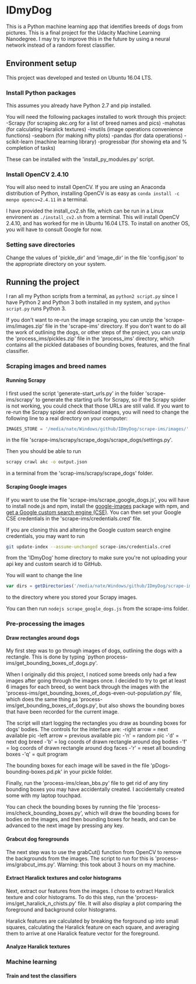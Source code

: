 # IDmyDog
This is a Python machine learning app that identifies breeds of dogs from pictures.  This is a final project for the Udacity Machine Learning Nanodegree.  I may try to improve this in the future by using a neural network instead of a random forest classifier.

## Environment setup
This project was developed and tested on Ubuntu 16.04 LTS.

### Install Python packages
This assumes you already have Python 2.7 and pip installed.

You will need the following packages installed to work through this project:
-Scrapy (for scraping akc.org for a list of breed names and pics)
-mahotas (for calculating Haralick textures)
-imutils (image operations convenience functions)
-seaborn (for making nifty plots)
-pandas (for data operations)
-scikit-learn (machine learning library)
-progressbar (for showing eta and % completion of tasks)

These can be installed with the 'install_py_modules.py' script.

### Install OpenCV 2.4.10
You will also need to install OpenCV.  If you are using an Anaconda distribution of Python, installing OpenCV is as easy as `conda install -c menpo opencv=2.4.11` in a terminal.

I have provided the install_cv2.sh file, which can be run in a Linux environent as `./install_cv2.sh` from a terminal.  This will install OpenCV 2.4.10, and has worked for me in Ubuntu 16.04 LTS.  To install on another OS, you will have to consult Google for now.

### Setting save directories
Change the values of 'pickle_dir' and 'image_dir' in the file 'config.json' to the appropriate directory on your system.

## Running the project
I ran all my Python scripts from a terminal, as `python2 script.py` since I have Python 2 and Python 3 both installed in my system, and `python script.py` runs Python 3.

If you don't want to re-run the image scraping, you can unzip the 'scrape-ims/images.zip' file in the 'scrape-ims' directory.  If you don't want to do all the work of outlining the dogs, or other steps of the project, you can unzip the 'process_ims/pickles.zip' file in the 'process_ims' directory, which contains all the pickled databases of bounding boxes, features, and the final classifier.

### Scraping images and breed names
#### Running Scrapy
I first used the script 'generate-start_urls.py' in the folder 'scrape-ims/scrapy' to generate the starting urls for Scrapy, so if the Scrapy spider is not working, you could check that those URLs are still valid.
If you want to re-run the Scrapy spider and download images, you will need to change the following line to a real directory on your computer:
```python
IMAGES_STORE = '/media/nate/Windows/github/IDmyDog/scrape-ims/images/'
```
in the file 'scrape-ims/scrapy/scrape_dogs/scrape_dogs/settings.py'.

Then you should be able to run
```bash
scrapy crawl akc -o output.json
```
in a terminal from the 'scrap-ims/scrapy/scrape_dogs' folder.

#### Scraping Google images
If you want to use the file 'scrape-ims/scrape_google_dogs.js', you will have to install node.js and npm, install the [google-images](https://github.com/vdemedes/google-images) package with npm, and [get a Google custom search engine (CSE)](https://github.com/vdemedes/google-images#set-up-google-custom-search-engine).  You can then set your Google CSE credentials in the 'scrape-ims/credentials.cred' file.  

If you are cloning this and altering the Google custom search engine credentials, you may want to run
```bash
git update-index --assume-unchanged scrape-ims/credentials.cred
```
from the 'IDmyDog' home directory to make sure you're not uploading your api key and custom search id to GitHub.

You will want to change the line
```javascript
var dirs = getDirectories('/media/nate/Windows/github/IDmyDog/scrape-ims/images')
```
to the directory where you stored your Scrapy images.

You can then run `nodejs scrape_google_dogs.js` from the scrape-ims folder.

### Pre-processing the images

#### Draw rectangles around dogs
My first step was to go through images of dogs, outlining the dogs with a rectangle.  This is done by typing `python process-ims/get_bounding_boxes_of_dogs.py'.

When I originally did this project, I noticed some breeds only had a few images after going through the images once.  I decided to try to get at least 6 images for each breed, so went back through the images with the 'process-ims/get_bounding_boxes_of_dogs-even-out-population.py' file, which does the same thing as 'process-ims/get_bounding_boxes_of_dogs.py', but also shows the bounding boxes that have been recorded for the current image.  

The script will start logging the rectangles you draw as bounding boxes for dogs' bodies.  The controls for the interface are:
-right arrow = next available pic
-left arrow = previous available pic
-'n' = random pic
-'d' = next dog breed
-'b' = log coords of drawn rectangle around dog bodies
-'f' = log coords of drawn rectangle around dog faces
-'r' = reset all bounding boxes
-'q' = quit program

The bounding boxes for each image will be saved in the file 'pDogs-bounding-boxes.pd.pk' in your pickle folder.

Finally, run the 'process-ims/clean_bbs.py' file to get rid of any tiny bounding boxes you may have accidentally created.  I accidentally created some with my laptop touchpad.

You can check the bounding boxes by running the file 'process-ims/check_bounding_boxes.py', which will draw the bounding boxes for bodies on the images, and then bounding boxes for heads, and can be advanced to the next image by pressing any key.

#### Grabcut dog foregrounds
The next step was to use the grabCut() function from OpenCV to remove the backgrounds from the images.  The script to run for this is 'process-ims/grabcut_ims.py'.  Warning: this took about 3 hours on my machine.

#### Extract Haralick textures and color histograms
Next, extract our features from the images.  I chose to extract Haralick texture and color histograms.  To do this step, run the 'process-ims/get_haralick_n_chists.py' file.  It will also display a plot comparing the foreground and background color histograms.

Haralick features are calculated by breaking the forground up into small squares, calculating the Haralick feature on each square, and averaging them to arrive at one Haralick feature vector for the foreground.

#### Analyze Haralick textures


### Machine learning
#### Train and test the classifiers
